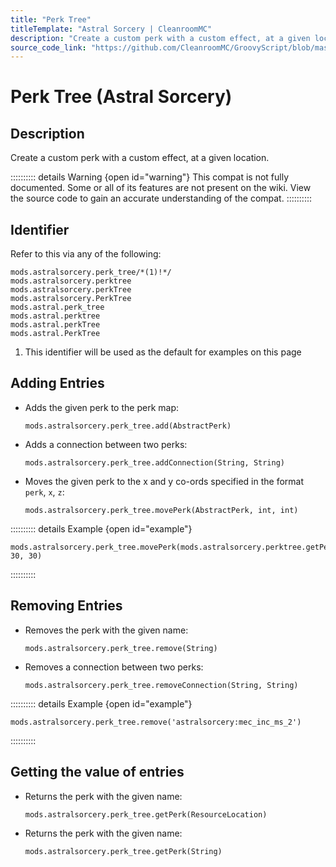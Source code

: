 ```yaml
---
title: "Perk Tree"
titleTemplate: "Astral Sorcery | CleanroomMC"
description: "Create a custom perk with a custom effect, at a given location."
source_code_link: "https://github.com/CleanroomMC/GroovyScript/blob/master/src/main/java/com/cleanroommc/groovyscript/compat/mods/astralsorcery/perktree/GroovyPerkTree.java"
---
```


# Perk Tree (Astral Sorcery)

## Description

Create a custom perk with a custom effect, at a given location.

:::::::::: details Warning {open id="warning"}
This compat is not fully documented. Some or all of its features are not present on the wiki. View the source code to gain an accurate understanding of the compat.
::::::::::

## Identifier

Refer to this via any of the following:

```groovy:no-line-numbers {1}
mods.astralsorcery.perk_tree/*(1)!*/
mods.astralsorcery.perktree
mods.astralsorcery.perkTree
mods.astralsorcery.PerkTree
mods.astral.perk_tree
mods.astral.perktree
mods.astral.perkTree
mods.astral.PerkTree
```

1. This identifier will be used as the default for examples on this page

## Adding Entries

- Adds the given perk to the perk map:

    ```groovy:no-line-numbers
    mods.astralsorcery.perk_tree.add(AbstractPerk)
    ```

- Adds a connection between two perks:

    ```groovy:no-line-numbers
    mods.astralsorcery.perk_tree.addConnection(String, String)
    ```

- Moves the given perk to the x and y co-ords specified in the format `perk`, `x`, `z`:

    ```groovy:no-line-numbers
    mods.astralsorcery.perk_tree.movePerk(AbstractPerk, int, int)
    ```

:::::::::: details Example {open id="example"}
```groovy:no-line-numbers
mods.astralsorcery.perk_tree.movePerk(mods.astralsorcery.perktree.getPerk('astralsorcery:magnet_ats_reach'), 30, 30)
```

::::::::::

## Removing Entries

- Removes the perk with the given name:

    ```groovy:no-line-numbers
    mods.astralsorcery.perk_tree.remove(String)
    ```

- Removes a connection between two perks:

    ```groovy:no-line-numbers
    mods.astralsorcery.perk_tree.removeConnection(String, String)
    ```

:::::::::: details Example {open id="example"}
```groovy:no-line-numbers
mods.astralsorcery.perk_tree.remove('astralsorcery:mec_inc_ms_2')
```

::::::::::

## Getting the value of entries

- Returns the perk with the given name:

    ```groovy:no-line-numbers
    mods.astralsorcery.perk_tree.getPerk(ResourceLocation)
    ```

- Returns the perk with the given name:

    ```groovy:no-line-numbers
    mods.astralsorcery.perk_tree.getPerk(String)
    ```

